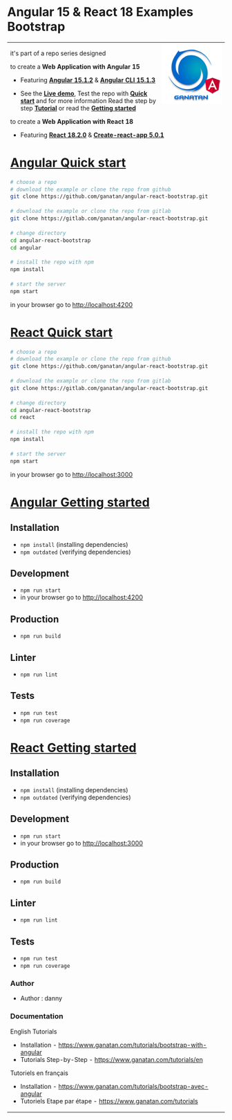 # Angular 15 & React 18 Examples Bootstrap

<table>
<tr>
<td>
  <a href="https://www.ganatan.com/en">
    <img src="./img/ganatan-about-github.png" align="right"
    alt="Ganatan Angular Example routing" width="140" height="140">
  </a>

it's part of a repo series designed 

to create a **Web Application with Angular 15**

* Featuring [**Angular 15.1.2**](https://github.com/angular/angular/releases) & [**Angular CLI 15.1.3**](https://github.com/angular/angular-cli/releases/)


* See the [**Live demo**](#angular-live-demo), Test the repo with [**Quick start**](#angular-quick-start) and for more information Read the step by step [**Tutorial**](#angular-tutorial) or read the [**Getting started**](#angular-getting-started)


to create a **Web Application with React 18**


* Featuring [**React 18.2.0**](https://github.com/facebook/react/releases) & [**Create-react-app 5.0.1**](https://github.com/facebook/create-react-app/releases)



# [Angular Quick start](#angular-quick-start)

```bash
# choose a repo
# download the example or clone the repo from github
git clone https://github.com/ganatan/angular-react-bootstrap.git

# download the example or clone the repo from gitlab
git clone https://gitlab.com/ganatan/angular-react-bootstrap.git

# change directory
cd angular-react-bootstrap
cd angular

# install the repo with npm
npm install

# start the server
npm start

```
in your browser go to [http://localhost:4200](http://localhost:4200) 


# [React Quick start](#react-quick-start)

```bash
# choose a repo
# download the example or clone the repo from github
git clone https://github.com/ganatan/angular-react-bootstrap.git

# download the example or clone the repo from gitlab
git clone https://gitlab.com/ganatan/angular-react-bootstrap.git

# change directory
cd angular-react-bootstrap
cd react

# install the repo with npm
npm install

# start the server
npm start

```
in your browser go to [http://localhost:3000](http://localhost:3000) 


# [Angular Getting started](#angular-getting-started)


## Installation
* `npm install` (installing dependencies)
* `npm outdated` (verifying dependencies)

## Development
* `npm run start`
* in your browser go to [http://localhost:4200](http://localhost:4200) 

## Production 
* `npm run build`

## Linter
* `npm run lint`

## Tests
* `npm run test`
* `npm run coverage`



# [React Getting started](#react-getting-started)


## Installation
* `npm install` (installing dependencies)
* `npm outdated` (verifying dependencies)

## Development
* `npm run start`
* in your browser go to [http://localhost:3000](http://localhost:3000) 

## Production 
* `npm run build`

## Linter
* `npm run lint`

## Tests
* `npm run test`
* `npm run coverage`



### Author
* Author  : danny

### Documentation

English Tutorials
- Installation - https://www.ganatan.com/tutorials/bootstrap-with-angular
- Tutorials Step-by-Step - https://www.ganatan.com/tutorials/en

Tutoriels en français
- Installation - https://www.ganatan.com/tutorials/bootstrap-avec-angular
- Tutoriels Etape par étape - https://www.ganatan.com/tutorials
